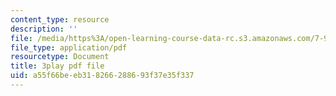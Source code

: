 ```yaml
---
content_type: resource
description: ''
file: /media/https%3A/open-learning-course-data-rc.s3.amazonaws.com/7-91j-foundations-of-computational-and-systems-biology-spring-2014/a55f66beeb318266288693f37e35f337_kUN6rJ21Hno.pdf
file_type: application/pdf
resourcetype: Document
title: 3play pdf file
uid: a55f66be-eb31-8266-2886-93f37e35f337
---
```

